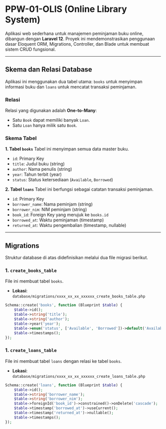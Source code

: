 # PPW-01-OLIS (Online Library System)

Aplikasi web sederhana untuk manajemen peminjaman buku online, dibangun dengan **Laravel 12**. Proyek ini mendemonstrasikan penggunaan dasar Eloquent ORM, Migrations, Controller, dan Blade untuk membuat sistem CRUD fungsional.

---

## Skema dan Relasi Database

Aplikasi ini menggunakan dua tabel utama: `books` untuk menyimpan informasi buku dan `loans` untuk mencatat transaksi peminjaman.

### Relasi
Relasi yang digunakan adalah **One-to-Many**:
-   Satu `Book` dapat memiliki banyak `Loan`.
-   Satu `Loan` hanya milik satu `Book`.

### Skema Tabel

**1. Tabel `books`**
Tabel ini menyimpan semua data master buku.
-   `id`: Primary Key
-   `title`: Judul buku (string)
-   `author`: Nama penulis (string)
-   `year`: Tahun terbit (year)
-   `status`: Status ketersediaan (`Available`, `Borrowed`)

**2. Tabel `loans`**
Tabel ini berfungsi sebagai catatan transaksi peminjaman.
-   `id`: Primary Key
-   `borrower_name`: Nama peminjam (string)
-   `borrower_nim`: NIM peminjam (string)
-   `book_id`: Foreign Key yang merujuk ke `books.id`
-   `borrowed_at`: Waktu peminjaman (timestamp)
-   `returned_at`: Waktu pengembalian (timestamp, nullable)

---

## Migrations

Struktur database di atas didefinisikan melalui dua file migrasi berikut.

### 1. `create_books_table`
File ini membuat tabel `books`.

-   **Lokasi**: `database/migrations/xxxx_xx_xx_xxxxxx_create_books_table.php`

```php
Schema::create('books', function (Blueprint $table) {
    $table->id();
    $table->string('title');
    $table->string('author');
    $table->year('year');
    $table->enum('status', ['Available', 'Borrowed'])->default('Available');
    $table->timestamps();
});
```

### 1. `create_loans_table`
File ini membuat tabel `loans` dengan relasi ke tabel `books`.

-   **Lokasi**: `database/migrations/xxxx_xx_xx_xxxxxx_create_loans_table.php`

```php
Schema::create('loans', function (Blueprint $table) {
    $table->id();
    $table->string('borrower_name');
    $table->string('borrower_nim');
    $table->foreignId('book_id')->constrained()->onDelete('cascade');
    $table->timestamp('borrowed_at')->useCurrent();
    $table->timestamp('returned_at')->nullable();
    $table->timestamps();
});
```